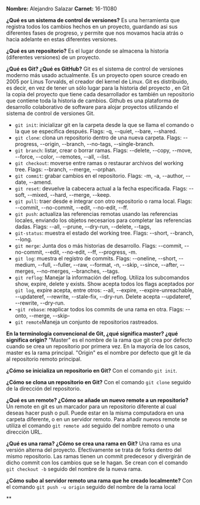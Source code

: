 **Nombre:** Alejandro Salazar
**Carnet:** 16-11080

**¿Qué es un sistema de control de versiones?**
Es una herramienta que registra todos los cambios hechos en un proyecto, guardando asi sus diferentes fases de progreso, y permite que nos movamos hacia atrás o hacia adelante en estas diferentes versiones.

**¿Qué es un repositorio?**
Es el lugar donde se almacena la historia (diferentes versiones) de un proyecto.

**¿Qué es Git? ¿Qué es GitHub?**
Git es el sistema de control de versiones moderno más usado actualmente. Es un proyecto open source creado en 2005 por Linus Torvalds, el creador del kernel de Linux. Git es distribuido, es decir, en vez de tener un sólo lugar para la historia del proyecto , en Git la copia del proyecto que tiene cada desarrollador es también un repositorio que contiene toda la historia de cambios.
Github es una plataforma de desarrollo colaborativo de software para alojar proyectos utilizando el sistema de control de versiones Git.

 - `git init`: inicializar git en la carpeta desde la que se llama el comando o la que se especifica después. Flags: -q, --quiet, --bare, --shared.
 - `git clone`: clona un repositorio dentro de una nueva carpeta. Flags: --progress, --origin, --branch, --no-tags, --single-branch.
 - `git branch`: listar, crear o borrar ramas. Flags: --delete, --copy, --move, --force, --color, --remotes, --all, --list.
 - `git checkout`: moverse entre ramas o restaurar archivos del working tree. Flags: --branch, --merge, --orphan.
 - `git commit`: grabar cambios en el repositorio. Flags: -m, -a, --author, --date, --amend.
 - `git reset`: devuelve la cabecera actual a la fecha especificada. Flags: --soft, --mixed, --hard, --merge, --keep.
 - `git pull`: traer desde e integrar con otro repositorio o rama local. Flags: --commit, --no-commit, --edit, --no-edit, --ff.
 - `git push`: actualiza las referencias remotas usando las referencias locales, enviando los objetos necesarios para completar las referencias dadas. Flags: --all, --prune, --dry-run, --delete, --tags, 
 - `git-status`: muestra el estado del working tree. Flags: --short, --branch, --long.
 - `git merge`: Junta dos o más historias de desarrollo. Flags: --commit, --no-commit, --edit, --no-edit, --ff, --progress, -m.
 - `git log`: muestra el registro de commits. Flags: --oneline, --short, --medium, --full, --fuller, --raw, --format, -n, --skip, --since, --after, --merges, --no-merges, --branches, --tags.
 - `git reflog`: Manejar la información del reflog. Utiliza los subcomandos show, expire, delete y exists. Show acepta todos los flags aceptados por `git log`, expire acepta, entre otros: --all, --expire, --expire-unreachable, --updateref, --rewrite, --stale-fix, --dry-run. Delete acepta --updateref, --rewrite, --dry-run.
 - -`git rebase`: reaplicar todos los commits de una rama en otra. Flags: --onto, --merge, --skip-
 - `git remote`Maneja un conjunto de repositorios rastreados. 

**En la terminología convencional de Git, ¿qué significa master? ¿qué significa origin?**
"Master" es el nombre de la rama que git crea por defecto cuando se crea un repositorio por primera vez. En la mayoría de los casos, master es la rama principal. 
"Origin" es el nombre por defecto que git le da al repositorio remoto principal.

**¿Cómo se inicializa un repositorio en Git?**
Con el comando `git init`.

**¿Cómo se clona un repositorio en Git?**
Con el comando `git clone` seguido de la dirección del repositorio.

**¿Qué es un remote? ¿Cómo se añade un nuevo remote a un repositorio?**
Un remote en git es un marcador para un repositorio diferente al cual deseas hacer push o pull. Puede estar en la misma computadora en una carpeta diferente, o en un servidor remoto. Para añadir nuevos remote se utiliza el comando `git remote add` seguido del nombre remoto o una dirección URL.

**¿Qué es una rama? ¿Cómo se crea una rama en Git?**
Una rama es una versión alterna del proyecto. Efectivamente se trata de forks dentro del mismo repositorio. Las ramas tienen un commit predecesor y divergirán de dicho commit con los cambios que se le hagan. Se crean con el comando `git checkout -b` seguido del nombre de la nueva rama.

**¿Cómo subo al servidor remoto una rama que he creado localmente?**
Con el comando `git push -u origin` seguido del nombre de la rama local

**
